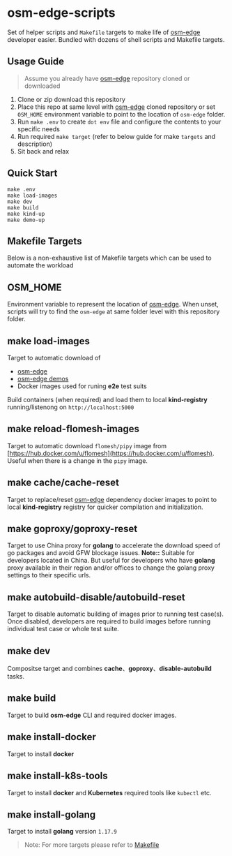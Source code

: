 # osm-edge-scripts

Set of helper scripts and `Makefile` targets to make life of [osm-edge](https://github.com/flomesh-io/osm-edge) developer easier. Bundled with dozens of shell scripts and Makefile targets.

## Usage Guide

> Assume you already have [osm-edge](https://github.com/flomesh-io/osm-edge) repository cloned or downloaded

1. Clone or zip download this repository
2. Place this repo at same level with [osm-edge](https://github.com/flomesh-io/osm-edge) cloned repository or set `OSM_HOME` environment variable to point to the location of `osm-edge` folder.
3. Run `make .env` to create `dot env` file and configure the contents to your specific needs
4. Run required `make target` (refer to below guide for make `targets` and description)
5. Sit back and relax 

## Quick Start

```
make .env
make load-images
make dev
make build
make kind-up
make demo-up
```

## Makefile Targets

Below is a non-exhaustive list of Makefile targets which can be used to automate the workload

## OSM_HOME

Environment variable to represent the location of [osm-edge](https://github.com/flomesh-io/osm-edge). When unset, scripts will try to find the `osm-edge` at same folder level with this repository folder.

## make load-images

Target to automatic download of
* [osm-edge](https://github.com/flomesh-io/osm-edge)
* [osm-edge demos](https://github.com/flomesh-io/osm-edge-demo)
* Docker images used for runing **e2e** test suits

Build containers (when required) and load them to local **kind-registry** running/listenong on `http://localhost:5000`

## make reload-flomesh-images

Target to automatic download `flomesh/pipy` image from [https://hub.docker.com/u/flomesh](https://hub.docker.com/u/flomesh). Useful when there is a change in the `pipy` image.

## make cache/cache-reset

Target to replace/reset [osm-edge](https://github.com/flomesh-io/osm-edge)  dependency docker images to point to local **kind-registry** registry for quicker compilation and initialization.

## make goproxy/goproxy-reset

Target to use China proxy for **golang** to accelerate the download speed of go packages and avoid GFW blockage issues.
**Note::** Suitable for developers located in China. But useful for developers who have **golang** proxy available in their region and/or offices to change the golang proxy settings to their specific urls.

## make autobuild-disable/autobuild-reset

Target to disable automatic building of images prior to running test case(s). Once disabled, developers are required to build images before running individual test case or whole test suite.

## make dev

Compositse target and combines **cache**、**goproxy**、**disable-autobuild** tasks.

## make build

Target to build **osm-edge** CLI and required docker images.

## make install-docker

Target to install **docker** 

## make install-k8s-tools

Target to install **docker** and **Kubernetes** required tools like `kubectl` etc.

## make install-golang

Target to install **golang** version `1.17.9`

> Note: For more targets please refer to [Makefile](Makefile)